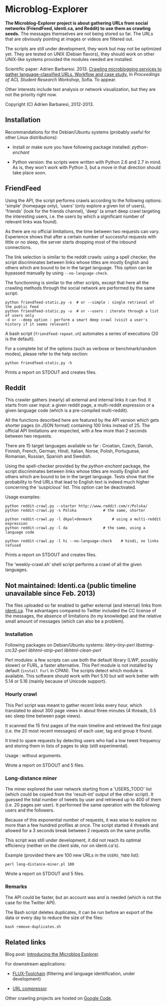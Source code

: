 Microblog-Explorer
================


**The Microblog-Explorer project is about gathering URLs from social networks (FriendFeed, identi.ca, and Reddit) to use them as crawling seeds.** The messages themselves are not being stored so far. The URLs that are obviously pointing at images or videos are filtered out. 

The scripts are still under development, they work but may not be optimized yet. They are tested on UNIX (Debian flavors), they should work on other UNIX-like systems provided the modules needed are installed.

Scientific paper: Adrien Barbaresi. 2013. [Crawling microblogging services to gather language-classified URLs. Workflow and case study.](http://halshs.archives-ouvertes.fr/docs/00/84/08/61/PDF/ABarbaresi_ACL-SRW_13_final.pdf) In *Proceedings of ACL Student Research Workshop*, Sofia. To appear.

Other interests include text analysis or network visualization, but they are not the priority right now.

Copyright (C) Adrien Barbaresi, 2012-2013.


Installation
-----------

Recommandations for the Debian/Ubuntu systems (probably useful for other Linux distributions):

* Install or make sure you have following package installed: *python-enchant*

* Python version: the scripts were written with Python 2.6 and 2.7 in mind. As is, they won't work with Python 3, but a move in that direction should take place soon.


FriendFeed
---------

Using the API, the script performs crawls according to the following options: 'simple' (homepage only), 'users' (only explore a given list of users), 'friends' (look for the friends channel), 'deep' (a smart deep crawl targeting the interesting users, i.e. the users by which a significant number of relevant links was found).

As there are no official limitations, the time between two requests can vary. Experience shows that after a certain number of successful requests with little or no sleep, the server starts dropping most of the inbound connections.

The link selection is similar to the reddit crawls: using a spell checker, the script discriminates between links whose titles are mostly English and others which are bound to be in the target language. This option can be bypassed manually by using `--no-language-check`.

The functionning is similar to the other scripts, except that here all the crawling methods through the social network are performed by the same script:

	python friendfeed-static.py -s	# or --simple : single retrieval of the public feed
	python friendfeed-static.py -u	# or --users : iterate through a list of users only
	-d or --deep option : perform a smart deep crawl (visit a user's history if it seems relevant)

A bash script (`friendfeed-repeat.sh`) automates a series of executions (20 is the default).

For a complete list of the options (such as verbose or benchmark/random modes), please refer to the help section:

	python friendfeed-static.py -h

Prints a report on STDOUT and creates files.


Reddit
------

This crawler gathers (nearly) all external and internal links it can find. It starts from user input: a given reddit page, a multi-reddit expression or a given language code (which is a pre-compiled multi-reddit).

All the functions described here are featured by the API version which gets shorter pages (in JSON format) containing 100 links instead of 25. The official API limitations are respected, with a few more than 2 seconds between two requests.

There are 15 target languages available so far : Croatian, Czech, Danish, Finnish, French, German, Hindi, Italian, Norse, Polish, Portuguese, Romanian, Russian, Spanish and Swedish.

Using the spell-checker provided by the *python-enchant* package, the script discriminates between links whose titles are mostly English and others which are bound to be in the target language. Tests show that the probability to find URLs that lead to English text is indeed much higher concerning the 'suspicious' list. This option can be deactivated.

Usage examples:

	python reddit-crawl.py --starter http://www.reddit.com/r/Polska/
	python reddit-crawl.py -s Polska			# the same, shorter

	python reddit-crawl.py -l dkpol+denmark			# using a multi-reddit expression
	python reddit-crawl.py -l da				# the same, using a language code

	python reddit-crawl.py -l hi --no-language-check	# hindi, no links refused

Prints a report on STDOUT and creates files.

The 'weekly-crawl.sh' shell script performs a crawl of all the given languages.


Not maintained: Identi.ca (public timeline unavailable since Feb. 2013)
----------------------------------------------------------------

The files uploaded so far enabled to gather external (and internal) links from [identi.ca](https://identi.ca/). The advantages compared to Twitter included the CC license of the messages, the absence of limitations (to my knowledge) and the relative small amount of messages (which can also be a problem).


### Installation

Following packages on Debian/Ubuntu systems: *libtry-tiny-perl libstring-crc32-perl libhtml-strip-perl libhtml-clean-perl*

Perl modules: a few scripts can use both the default library (LWP, possibly slower) or FURL, a faster alternative. This Perl module is not installed by default (`install Furl` in CPAN). The scripts detect which module is available. This software should work with Perl 5.10 but will work better with 5.14 or 5.16 (mainly because of Unicode support).


### Hourly crawl

This Perl script was meant to gather recent links every hour, which translated to about 300 page views in about three minutes (4 threads, 0.5 sec sleep time between page views).

It scanned the 15 first pages of the main timeline and retrieved the first page (i.e. the 20 most recent messages) of each user, tag and group it found.

It tried to spare requests by detecting users who had a low tweet frequency and storing them in lists of pages to skip (still experimental).

Usage : without arguments.

Wrote a report on STDOUT and 5 files.


### Long-distance miner

The miner explored the user network starting from a 'USERS_TODO' list (which could be copied from the 'result-int' output of the other script). It guessed the total number of tweets by user and retrieved up to 400 of them (i.e. 20 pages per user). It performed the same operation with the following users and the followers.

Because of this exponential number of requests, it was wise to explore no more than a few hundred profiles at once. The script started 4 threads and allowed for a 3 seconds break between 2 requests on the same profile.

This script was still under development, it did not reach its optimal efficiency (neither on the client side, nor on identi.ca's).

Example (provided there are 100 new URLs in the `USERS_TODO` list):

    perl long-distance-miner.pl 100

Wrote a report on STDOUT and 5 files.


### Remarks

The API could be faster, but an account was and is needed (which is not the case for the Twitter API).

The Bash script deletes duplicates, it can be run before an export of the data or every day to reduce the size of the files:

    bash remove-duplicates.sh


Related links
------------

Blog post: [Introducing the Microblog Explorer](http://perso.ens-lyon.fr/adrien.barbaresi/blog/?p=1523).

For downstream applications:

* [FLUX-Toolchain](https://github.com/adbar/flux-toolchain) (filtering and language identification, under development)

* [URL compressor](https://github.com/adbar/url-compressor)

Other crawling projects are hosted on [Google Code](http://code.google.com/u/adrien.barbaresi/).
